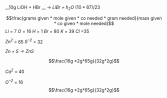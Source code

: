 __10g LiOH + HBr __ -> _LiBr + $h_2$O_
${ (10 * 87  )/ 23  }$


$$\frac{grams given * mole given * co needed * gram needed}{mass given * co given * mole needed}$$
_Li_		= 7
_O_  	= 16
_H_ 	= 1
_Br_	= 80
_K_ = 39
_Cl_ =35




_$Zn^{2}$_ = 65
_$S^{-2}$_ = 32

_$Zn + S \to ZnS$_

$$\frac{16g *2g*65g}{32g*2g}$$

_$Ca^{2}$_ = 40


_$O^{-2}$_ = 16
$$\frac{16g *2g*65g}{32g*2g}$$


